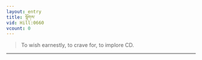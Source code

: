 ```yaml
---
layout: entry
title: སྙོགས་
vid: Hill:0660
vcount: 0
---
```

> To wish earnestly, to crave for, to implore CD\.


---

